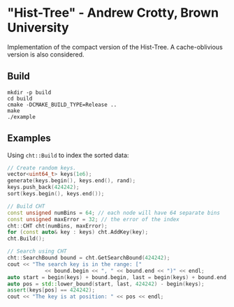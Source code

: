 "Hist-Tree" - Andrew Crotty, Brown University
====

Implementation of the compact version of the Hist-Tree. A cache-oblivious version is also considered.

## Build

```
mkdir -p build
cd build
cmake -DCMAKE_BUILD_TYPE=Release ..
make
./example
```

## Examples

Using ``cht::Build`` to index the sorted data:

```c++
// Create random keys.
vector<uint64_t> keys(1e6);
generate(keys.begin(), keys.end(), rand);
keys.push_back(424242);
sort(keys.begin(), keys.end());

// Build CHT
const unsigned numBins = 64; // each node will have 64 separate bins
const unsigned maxError = 32; // the error of the index
cht::CHT cht(numBins, maxError);
for (const auto& key : keys) cht.AddKey(key);
cht.Build();

// Search using CHT
cht::SearchBound bound = cht.GetSearchBound(424242);
cout << "The search key is in the range: ["
			<< bound.begin << ", " << bound.end << ")" << endl;
auto start = begin(keys) + bound.begin, last = begin(keys) + bound.end;
auto pos = std::lower_bound(start, last, 424242) - begin(keys);
assert(keys[pos] == 424242);
cout << "The key is at position: " << pos << endl;
```
